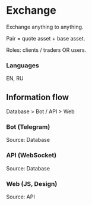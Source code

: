 # Exchange
Exchange anything to anything.

Pair = quote asset + base asset.

Roles: clients / traders OR users.

### Languages
EN, RU


## Information flow
Database > Bot / API > Web

### Bot (Telegram)
Source: Database

### API (WebSocket)
Source: Database

### Web (JS, Design)
Source: API
